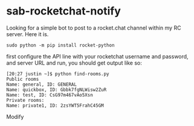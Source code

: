 # sab-rocketchat-notify
Looking for a simple bot to post to a rocket.chat channel within my RC server. Here it is.
    
    sudo python -m pip install rocket-python
    
first configure the API line with your rocketchat username and password, and server URL and run, you should get output like so:

    [20:27 justin ~]$ python find-rooms.py
    Public rooms
    Name: general, ID: GENERAL
    Name: quickbox, ID: Gbbk7fgNLWisw2ZuR
    Name: test, ID: CsG97m467vAo5Xsn
    Private rooms:
    Name: private1, ID: 2zsYWT5FrahC45GM
    
Modify 
